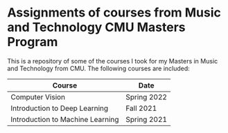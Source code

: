 # Assignments of courses from Music and Technology CMU Masters Program 
This is a repository of some of the courses I took for my Masters in Music and Technology from CMU.
The following courses are included:

| Course | Date |
| ------ | ------ |
| Computer Vision | Spring 2022|
| Introduction to Deep Learning | Fall 2021 |
| Introduction to Machine Learning | Spring 2021 |
